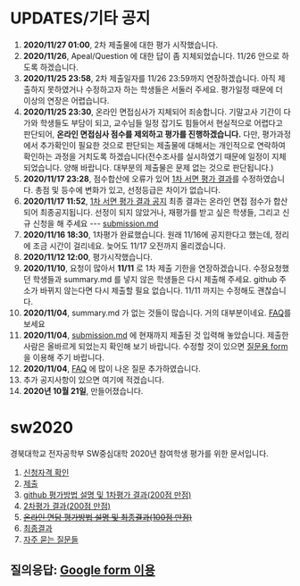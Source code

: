 # UPDATES/기타 공지 
1. __2020/11/27 01:00__, 2차 제출물에 대한 평가 시작했습니다.
1. __2020/11/26__, Apeal/Question 에 대한 답이 좀 지체되었습니다. 11/26 안으로 하도록 하겠습니다.
1. __2020/11/25 23:58__, 2차 제출일자를 11/26 23:59까지 연장하겠습니다. 아직 제출하지 못하였거나 수정하고자 하는 학생들은 서둘러 주세요. 평가일정 때문에 더 이상의 연장은 어렵습니다.
1. __2020/11/25 23:30__, 온라인 면접심사가 지체되어 죄송합니다. 기말고사 기간이 다가와 학생들도 부담이 되고, 교수님들 일정 잡기도 힘들어서 현실적으로 어렵다고 판단되어, __온라인 면접심사 점수를 제외하고 평가를 진행하겠습니다.__ 다만, 평가과정에서 추가확인이 필요한 것으로 판단되는 제출물에 대해서는 개인적으로 연락하여 확인하는 과정을 거치도록 하겠습니다(전수조사를 실시하였기 때문에 일정이 지체되었습니다. 양해 바랍니다. 대부분의 제출물은 문제 없는 것으로 판단됩니다.)
1. __2020/11/17 23:28__, 점수합산에 오류가 있어 [1차 서면 평가 결과](evaluation1.md)를 수정하였습니다. 총점 및 등수에 변화가 있고, 선정등급은 차이가 없습니다.
1. __2020/11/17 11:52__, [1차 서면 평가 결과 공지](evaluation1.md) 최종 결과는 온라인 면접 점수가 합산되어 최종공지됩니다. 선정이 되지 않았거나, 재평가를 받고 싶은 학생들, 그리고 신규 신청을 해 주세요 --- [submission.md](submission.md)
1. __2020/11/16 18:30__, 1차평가 완료했습니다. 원래 11/16에 공지한다고 했는데, 정리에 조금 시간이 걸리네요. 늦어도 11/17 오전까지 올리겠습니다. 
1. __2020/11/12 12:00__, 평가시작했습니다. 
1. __2020/11/10__, 요청이 많아서 __11/11__ 로 1차 제출 기한을 연장하겠습니다. 수정요청했던 학생들과 summary.md 를 넣지 않은 학생들은 다시 제출해 주세요. github 주소가 바뀌지 않는다면 다시 제출할 필요 없습니다. 11/11 까지는 수정해도 괜찮습니다. 
1. __2020/11/04__, summary.md 가 없는 것들이 많습니다. 거의 대부분이네요. [FAQ](faq.md)를 보세요
1. __2020/11/04__, [submission.md](submission.md) 에 현재까지 제출된 것 입력해 놓았습니다. 제출한 사람은 올바르게 되었는지 확인해 보기 바랍니다. 수정할 것이 있으면 [질문용 form](https://docs.google.com/forms/d/e/1FAIpQLSdN5AtF8bDQDJN3Vh896W_iKJfcE2RMJBCAl9A69kzLvkrcow/viewform?usp=sf_link) 을 이용해 주기 바랍니다.
1. __2020/11/04__, [FAQ](faq.md) 에 많이 나온 질문 추가하였습니다.
1. 추가 공지사항이 있으면 여기에 적겠습니다.
1. __2020년 10월 21일__, 만들어졌습니다.

# sw2020
경북대학교 전자공학부 SW중심대학 2020년 참여학생 평가를 위한 문서입니다.

1. [신청자격 확인](classlist.md)
1. [제출](submission.md)
1. [github 평가방법 설명 및 1차평가 결과(200점 만점)](evaluation1.md)
1. [2차평가 결과(200점 만점)](evaluation2.md)
1. ~~[온라인 면담 평가방법 설명 및 최종결과(100점 만점)](backup/evaluation_interview_obsolete.md)~~
1. [최종결과](evaluation_final.md)
1. [자주 묻는 질문들](faq.md)

## 질의응답: [Google form 이용](https://docs.google.com/forms/d/e/1FAIpQLSdN5AtF8bDQDJN3Vh896W_iKJfcE2RMJBCAl9A69kzLvkrcow/viewform?usp=sf_link)
